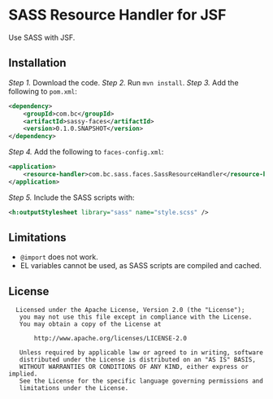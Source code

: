 # SASS Resource Handler for JSF

Use SASS with JSF.

## Installation

*Step 1.* Download the code.
*Step 2.* Run `mvn install`.
*Step 3.* Add the following to `pom.xml`:

``` xml
<dependency>
    <groupId>com.bc</groupId>
    <artifactId>sassy-faces</artifactId>
    <version>0.1.0.SNAPSHOT</version>
</dependency>
```

*Step 4.* Add the following to `faces-config.xml`:

``` xml
<application>
    <resource-handler>com.bc.sass.faces.SassResourceHandler</resource-handler>
</application>
```

*Step 5.* Include the SASS scripts with:

``` xml
<h:outputStylesheet library="sass" name="style.scss" />
```

## Limitations

* `@import` does not work.
* EL variables cannot be used, as SASS scripts are compiled and cached.

## License

```
  Licensed under the Apache License, Version 2.0 (the "License");
   you may not use this file except in compliance with the License.
   You may obtain a copy of the License at

       http://www.apache.org/licenses/LICENSE-2.0

   Unless required by applicable law or agreed to in writing, software
   distributed under the License is distributed on an "AS IS" BASIS,
   WITHOUT WARRANTIES OR CONDITIONS OF ANY KIND, either express or implied.
   See the License for the specific language governing permissions and
   limitations under the License.
```

